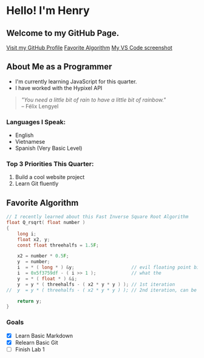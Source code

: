 # Hello! I'm Henry 

Welcome to my GitHub Page. 
---
[Visit my GitHub Profile](https://github.com/huynhhenry)
[Favorite Algorithm](#about-me-as-a-programmer)
[My VS Code screenshot](VSCode_UI.png)

## About Me as a Programmer

- I'm currently learning JavaScript for this quarter.
- I have worked with the Hypixel API

> *"You need a little bit of rain to have a little bit of rainbow."*  
> – Félix Lengyel

### Languages I Speak:
- English
- Vietnamese
- Spanish (Very Basic Level)

### Top 3 Priorities This Quarter:
1. Build a cool website project
2. Learn Git fluently

## Favorite Algorithm
```c
// I recently learned about this Fast Inverse Square Root Algorithm
float Q_rsqrt( float number )
{
    long i;
    float x2, y;
    const float threehalfs = 1.5F;

    x2 = number * 0.5F;
    y  = number;
    i  = * ( long * ) &y;                     // evil floating point bit hack
    i  = 0x5f3759df - ( i >> 1 );             // what the 
    y  = * ( float * ) &i;
    y  = y * ( threehalfs - ( x2 * y * y ) ); // 1st iteration
//  y  = y * ( threehalfs - ( x2 * y * y ) ); // 2nd iteration, can be removed

    return y;
}
```

### Goals

- [x] Learn Basic Markdown
- [x] Relearn Basic Git
- [ ] Finish Lab 1
